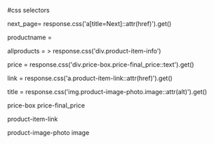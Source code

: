 #css selectors

next_page= response.css('a[title=Next]::attr(href)').get()

productname = 

allproducts = > response.css('div.product-item-info')

price = response.css('div.price-box.price-final_price::text').get()

link = response.css('a.product-item-link::attr(href)').get()

title = response.css('img.product-image-photo.image::attr(alt)').get()

 price-box price-final_price
 
 product-item-link

 product-image-photo image